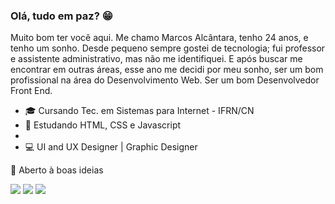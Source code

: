 ### Olá, tudo em paz? 😁

Muito bom ter você aqui. Me chamo Marcos Alcântara, tenho 24 anos, e tenho um sonho.
Desde pequeno sempre gostei de tecnologia; fui professor e assistente administrativo, mas não me identifiquei. E após buscar me encontrar em outras áreas, esse ano me decidi por meu sonho, ser um bom profissional na área do Desenvolvimento Web. Ser um bom Desenvolvedor Front End.

- 🎓 Cursando Tec. em Sistemas para Internet - IFRN/CN
- 🌱 Estudando HTML, CSS e Javascript
- 
- 💻 UI and UX Designer | Graphic Designer

💬 Aberto à boas ideias

<a href="https://instagram.com/silva.alcantara" target="_blank"><img src="https://img.shields.io/badge/-Instagram-%23E4405F?style=for-the-badge&logo=instagram&logoColor=white" target="_blank"></a>
  <a href = "mailto:marcoscontato.design@gmail.com"><img src="https://img.shields.io/badge/-Gmail-%23333?style=for-the-badge&logo=gmail&logoColor=white" target="_blank"></a>
  <a href="https://www.linkedin.com/in/marcossalcantara" target="_blank"><img src="https://img.shields.io/badge/-LinkedIn-%230077B5?style=for-the-badge&logo=linkedin&logoColor=white" target="_blank"></a> 
  
  

